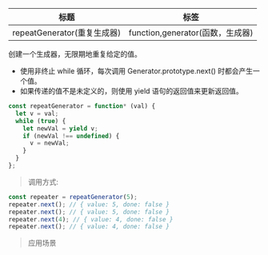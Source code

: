 | 标题                        | 标签                             |
| --------------------------- | -------------------------------- |
| repeatGenerator(重复生成器) | function,generator(函数，生成器) |

创建一个生成器，无限期地重复给定的值。

- 使用非终止 while 循环，每次调用 Generator.prototype.next() 时都会产生一个值。
- 如果传递的值不是未定义的，则使用 yield 语句的返回值来更新返回值。

```js
const repeatGenerator = function* (val) {
  let v = val;
  while (true) {
    let newVal = yield v;
    if (newVal !== undefined) {
      v = newVal;
    }
  }
};
```

> 调用方式:

```js
const repeater = repeatGenerator(5);
repeater.next(); // { value: 5, done: false }
repeater.next(); // { value: 5, done: false }
repeater.next(4); // { value: 4, done: false }
repeater.next(); // { value: 4, done: false }
```

> 应用场景
